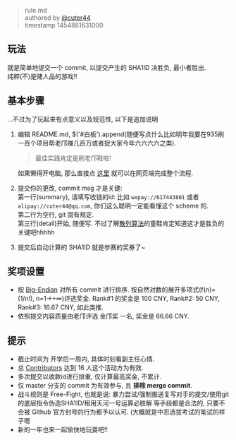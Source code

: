 > rule.md  
> authored by [@cuter44](https://github.com/cuter44)  
> timestamp 1454861631000  

## 玩法

就是简单地提交一个 commit, 以提交产生的 SHA1ID 决胜负, 最小者胜出.  
纯粹(不)是赌人品的游戏!!  

## 基本步骤

...不过为了玩起来有点意义以及规范性, 以下是追加说明

1. 编辑 README.md, $('#白板').append(随便写点什么比如明年我要在935刷一百个项目帮老邝赚几百万或者捉大家今年六六六六之类).  
   > 最佳实践肯定是刷老邝鞋啦!
   
   如果懒得开电脑, 那么直接点 [这里](https://github.com/scau-sidc/commit-n-conquer-2016/edit/master/README.md) 就可以在网页端完成整个流程.   

2. 提交你的更改, commit msg 才是关键:  
   第一行(summary), 请填写收钱的id: 比如 `wxpay://617443801` 或者 `alipay://cuter44@qq.com`, 你们这么聪明一定能看懂这个 scheme 的.   
   第二行为空行, git 固有规定.  
   第三行(detail)开始, 随便写. 不过了解[散列算法](https://en.wikipedia.org/wiki/Sha1)的童鞋肯定知道这才是胜负的关键吧hhhhh  

3. 提交后自动计算的 SHA1ID 就是参赛的奖券了~

## 奖项设置

* 按 [Big-Endian](https://en.wikipedia.org/wiki/SHA-1) 对所有 commit 进行排序. 按自然对数的展开多项式(f(n)=(1/n!), n=1→+∞)评选奖金. Rank#1 的奖金是 100 CNY, Rank#2: 50 CNY, Rank#3: 16.67 CNY, 如此类推.  
* 依照提交内容质量由老邝评选 金邝奖 一名, 奖金是 66.66 CNY. 

## 提示

* 截止时间为 开学后一周内, 具体时刻看副主任心情.  
* 总 [Contributors](https://github.com/scau-sidc/commit-n-conquer-2016/graphs/contributors) 达到 16 人这个活动方为有效.  
* 多次提交以收款id进行排重, 仅计算最高奖金, 不累计.  
* 仅 master 分支的 commit 为有效参与, 且 **排除 merge commit**.  
* 战斗规则是 Free-Fight, 也就是说: 暴力尝试/强制推送复写对手的提交/使用git的底层指令伪造SHA1ID/租用天河一号运算必胜解 等手段都是合法的, 只要不会被 Github 官方封号的行为都予以认可. (大概就是中忍选拔考试的笔试的样子嗯  
* 新的一年也来一起愉快地玩耍吧!!  